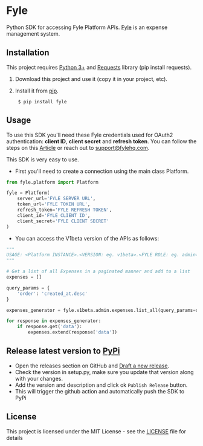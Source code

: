 # Fyle

Python SDK for accessing Fyle Platform APIs. [Fyle](https://www.fylehq.com/) is an expense management system.

## Installation

This project requires [Python 3+](https://www.python.org/downloads/) and [Requests](https://pypi.org/project/requests/) library (pip install requests).

1. Download this project and use it (copy it in your project, etc).
2. Install it from [pip](https://pypi.org).
        
        $ pip install fyle

## Usage

To use this SDK you'll need these Fyle credentials used for OAuth2 authentication: **client ID**, **client secret** and **refresh token**. You can follow the steps on this [Article](https://help.fylehq.com/en/articles/3045578-integrating-with-fyle) or reach out to support@fylehq.com.

This SDK is very easy to use.
* First you'll need to create a connection using the main class Platform.
```python
from fyle.platform import Platform

fyle = Platform(
    server_url='FYLE SERVER URL',
    token_url='FYLE TOKEN URL',
    refresh_token='FYLE REFRESH TOKEN',
    client_id='FYLE CLIENT ID',
    client_secret='FYLE CLIENT SECRET'
)
```

*  You can access the V1beta version of the APIs as follows:
```python
"""
USAGE: <Platform INSTANCE>.<VERSION: eg. v1beta>.<FYLE ROLE: eg. admin>.<API_NAME: eg. expenses>.<API_METHOD: eg. get>(<PARAMETERS>)
"""

# Get a list of all Expenses in a paginated manner and add to a list
expenses = []

query_params = {
    'order': 'created_at.desc'
}

expenses_generator = fyle.v1beta.admin.expenses.list_all(query_params=query_params)

for response in expenses_generator:
    if response.get('data'):
        expenses.extend(response['data'])

```
## Release latest version to [PyPi](https://pypi.org/project/fyle/)

* Open the releases section on GitHub and [Draft a new release](https://github.com/fylein/fyle-platform-sdk-py/releases/new).
* Check the version in setup.py, make sure you update that version along with your changes.
* Add the version and description and click ok `Publish Release` button.
* This will trigger the github action and automatically push the SDK to PyPi

## License

This project is licensed under the MIT License - see the [LICENSE](LICENSE) file for details